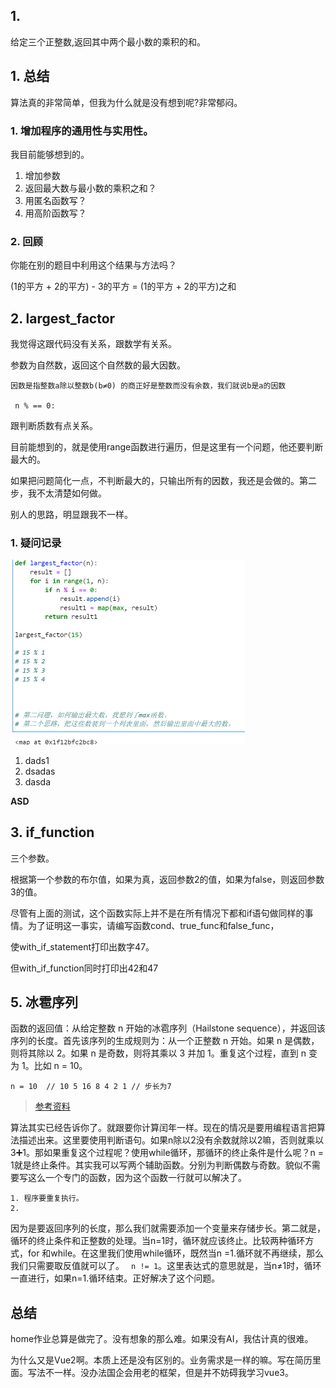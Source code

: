 

## 1. 

给定三个正整数,返回其中两个最小数的乘积的和。

## 1. 总结

算法真的非常简单，但我为什么就是没有想到呢?非常郁闷。



### 1. 增加程序的通用性与实用性。

我目前能够想到的。

1. 增加参数
2. 返回最大数与最小数的乘积之和？
3. 用匿名函数写？
4. 用高阶函数写？

### 2. 回顾

你能在别的题目中利用这个结果与方法吗？



(1的平方 + 2的平方) - 3的平方 = (1的平方 + 2的平方)之和





## 2. largest_factor

我觉得这跟代码没有关系，跟数学有关系。

参数为自然数，返回这个自然数的最大因数。

```
因数是指整数a除以整数b(b≠0) 的商正好是整数而没有余数，我们就说b是a的因数

 n % == 0: 
```



跟判断质数有点关系。

目前能想到的，就是使用range函数进行遍历，但是这里有一个问题，他还要判断最大的。

如果把问题简化一点，不判断最大的，只输出所有的因数，我还是会做的。第二步，我不太清楚如何做。





别人的思路，明显跟我不一样。



### 1. 疑问记录

<img src="hw1%E6%80%BB%E7%BB%93.assets/image-20220930214345949-16645454290071.png" alt="image-20220930214345949" style="zoom:50%;" />





1. dads1
2. dsadas
3. dasda





**ASD**







## 3. if_function

三个参数。

根据第一个参数的布尔值，如果为真，返回参数2的值，如果为false，则返回参数3的值。



尽管有上面的测试，这个函数实际上并不是在所有情况下都和if语句做同样的事情。为了证明这一事实，请编写函数cond、true_func和false_func，

使with_if_statement打印出数字47。

但with_if_function同时打印出42和47







## 5. 冰雹序列

函数的返回值：从给定整数 n 开始的冰雹序列（Hailstone sequence），并返回该序列的长度。首先该序列的生成规则为：从一个正整数 n 开始。如果 n 是偶数，则将其除以 2。如果 n 是奇数，则将其乘以 3 并加 1。重复这个过程，直到 n 变为 1。比如 n = 10。

```
n = 10  // 10 5 16 8 4 2 1 // 步长为7
```

> [参考资料](https://zh.wikipedia.org/wiki/%E8%80%83%E6%8B%89%E5%85%B9%E7%8C%9C%E6%83%B3)

算法其实已经告诉你了。就跟要你计算闰年一样。现在的情况是要用编程语言把算法描述出来。这里要使用判断语句。如果n除以2没有余数就除以2嘛，否则就乘以3➕1。那如果重复这个过程呢？使用while循环，那循环的终止条件是什么呢？n = 1就是终止条件。其实我可以写两个辅助函数。分别为判断偶数与奇数。貌似不需要写这么一个专门的函数，因为这个函数一行就可以解决了。

```
1. 程序要重复执行。
2. 
```

因为是要返回序列的长度，那么我们就需要添加一个变量来存储步长。第二就是，循环的终止条件和正整数的处理。当n=1时，循环就应该终止。比较两种循环方式，for 和while。在这里我们使用while循环，既然当n =1.循环就不再继续，那么我们只需要取反值就可以了。 ` n != 1`。这里表达式的意思就是，当n≠1时，循环一直进行，如果n=1.循环结束。正好解决了这个问题。





## 总结

home作业总算是做完了。没有想象的那么难。如果没有AI，我估计真的很难。



为什么又是Vue2啊。本质上还是没有区别的。业务需求是一样的嘛。写在简历里面。写法不一样。没办法国企会用老的框架，但是并不妨碍我学习vue3。

